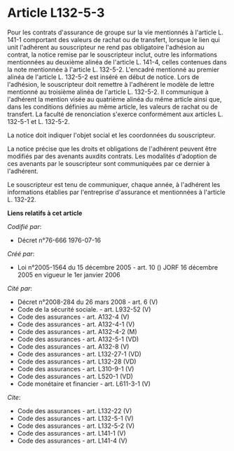 # Article L132-5-3

Pour les contrats d'assurance de groupe sur la vie mentionnés à l'article L. 141-1 comportant des valeurs de rachat ou de
transfert, lorsque le lien qui unit l'adhérent au souscripteur ne rend pas obligatoire l'adhésion au contrat, la notice
remise par le souscripteur inclut, outre les informations mentionnées au deuxième alinéa de l'article L. 141-4, celles
contenues dans la note mentionnée à l'article L. 132-5-2. L'encadré mentionné au premier alinéa de l'article L. 132-5-2 est
inséré en début de notice. Lors de l'adhésion, le souscripteur doit remettre à l'adhérent le modèle de lettre mentionné au
troisième alinéa de l'article L. 132-5-2. Il communique à l'adhérent la mention visée au quatrième alinéa du même article
ainsi que, dans les conditions définies au même article, les valeurs de rachat ou de transfert. La faculté de renonciation
s'exerce conformément aux articles L. 132-5-1 et L. 132-5-2. 

La notice doit indiquer l'objet social et les coordonnées du souscripteur. 

La notice précise que les droits et obligations de l'adhérent peuvent être modifiés par des avenants auxdits contrats. Les
modalités d'adoption de ces avenants par le souscripteur sont communiquées par ce dernier à l'adhérent. 

Le souscripteur est tenu de communiquer, chaque année, à l'adhérent les informations établies par l'entreprise d'assurance et
mentionnées à l'article L. 132-22.

**Liens relatifs à cet article**

_Codifié par_:

  - Décret n°76-666 1976-07-16

_Créé par_:

  - Loi n°2005-1564 du 15 décembre 2005 - art. 10 () JORF 16 décembre 2005 en vigueur le 1er janvier 2006

_Cité par_:

  - Décret n°2008-284 du 26 mars 2008 - art. 6 (V)
  - Code de la sécurité sociale. - art. L932-52 (V)
  - Code des assurances - art. A132-4 (V)
  - Code des assurances - art. A132-4-1 (V)
  - Code des assurances - art. A132-4-2 (M)
  - Code des assurances - art. A132-5-1 (VD)
  - Code des assurances - art. A132-8 (V)
  - Code des assurances - art. L132-27-1 (VD)
  - Code des assurances - art. L132-28 (VD)
  - Code des assurances - art. L310-9-1 (V)
  - Code des assurances - art. L520-1 (VD)
  - Code monétaire et financier - art. L611-3-1 (V)

_Cite_:

  - Code des assurances - art. L132-22 (V)
  - Code des assurances - art. L132-5-1 (V)
  - Code des assurances - art. L132-5-2 (V)
  - Code des assurances - art. L141-1 (V)
  - Code des assurances - art. L141-4 (V)
